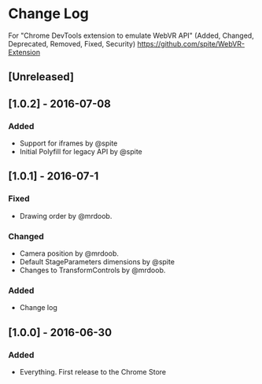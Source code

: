 # Change Log
For "Chrome DevTools extension to emulate WebVR API"
(Added, Changed, Deprecated, Removed, Fixed, Security)
https://github.com/spite/WebVR-Extension

## [Unreleased]

## [1.0.2] - 2016-07-08
### Added
- Support for iframes by @spite
- Initial Polyfill for legacy API by @spite

## [1.0.1] - 2016-07-1
### Fixed
- Drawing order by @mrdoob.

### Changed
- Camera position by @mrdoob.
- Default StageParameters dimensions by @spite
- Changes to TransformControls by @mrdoob.

### Added
- Change log

## [1.0.0] - 2016-06-30
### Added
- Everything. First release to the Chrome Store
